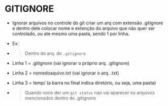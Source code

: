 # GITIGNORE #

* Ignorar arquivos no controle do git
criar um arq com extensão .gitignore e dentro dele colocar nome e extenção do arquivo que não quer ser controlado, ou ate mesmo uma pasta, sendo 1 por linha.

* Ex:
* > Dentro do arq. do `.gitignore`
* Linha 1 = .gitignore 
(vai ignorar o próprio arq. .gitignore)

* Linha 2 = nomedoaquivo.txt 
(vai ignorar o arq. .txt)

* Linha 3 = temp/ 
(a barra no final indica diretório, ou seja, uma pasta)

* > Quando voce der um `git status` nao vai aparecer os arquivos mencionados dentro do .gitignore
